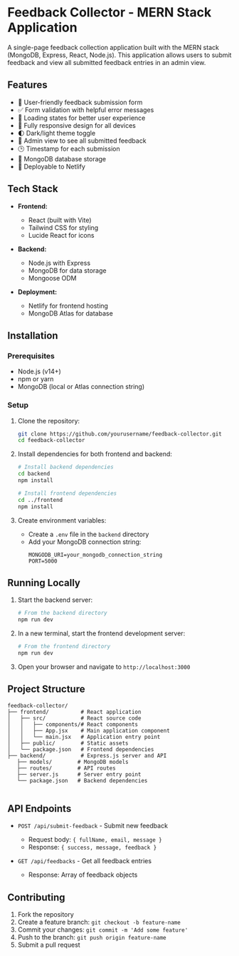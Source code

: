 # Feedback Collector - MERN Stack Application

A single-page feedback collection application built with the MERN stack (MongoDB, Express, React, Node.js). This application allows users to submit feedback and view all submitted feedback entries in an admin view.


## Features

- 📝 User-friendly feedback submission form
- ✅ Form validation with helpful error messages
- 🔄 Loading states for better user experience
- 📱 Fully responsive design for all devices
- 🌓 Dark/light theme toggle
- 👀 Admin view to see all submitted feedback
- 🕒 Timestamp for each submission
- 💾 MongoDB database storage
- 🚀 Deployable to Netlify

## Tech Stack

- **Frontend:**
  - React (built with Vite)
  - Tailwind CSS for styling
  - Lucide React for icons

- **Backend:**
  - Node.js with Express
  - MongoDB for data storage
  - Mongoose ODM

- **Deployment:**
  - Netlify for frontend hosting
  - MongoDB Atlas for database

## Installation

### Prerequisites

- Node.js (v14+)
- npm or yarn
- MongoDB (local or Atlas connection string)

### Setup

1. Clone the repository:
   ```bash
   git clone https://github.com/yourusername/feedback-collector.git
   cd feedback-collector
   ```

2. Install dependencies for both frontend and backend:
   ```bash
   # Install backend dependencies
   cd backend
   npm install

   # Install frontend dependencies
   cd ../frontend
   npm install
   ```

3. Create environment variables:
   - Create a `.env` file in the `backend` directory
   - Add your MongoDB connection string:
     ```
     MONGODB_URI=your_mongodb_connection_string
     PORT=5000
     ```

## Running Locally

1. Start the backend server:
   ```bash
   # From the backend directory
   npm run dev
   ```

2. In a new terminal, start the frontend development server:
   ```bash
   # From the frontend directory
   npm run dev
   ```

3. Open your browser and navigate to `http://localhost:3000`

## Project Structure

```
feedback-collector/
├── frontend/          # React application
│   ├── src/           # React source code
│   │   ├── components/# React components
│   │   ├── App.jsx    # Main application component
│   │   └── main.jsx   # Application entry point
│   ├── public/        # Static assets
│   └── package.json   # Frontend dependencies
├── backend/           # Express.js server and API
   ├── models/        # MongoDB models
   ├── routes/        # API routes  
   ├── server.js      # Server entry point
   └── package.json   # Backend dependencies
   
```

## API Endpoints

- `POST /api/submit-feedback` - Submit new feedback
  - Request body: `{ fullName, email, message }`
  - Response: `{ success, message, feedback }`

- `GET /api/feedbacks` - Get all feedback entries
  - Response: Array of feedback objects



## Contributing

1. Fork the repository
2. Create a feature branch: `git checkout -b feature-name`
3. Commit your changes: `git commit -m 'Add some feature'`
4. Push to the branch: `git push origin feature-name`
5. Submit a pull request

